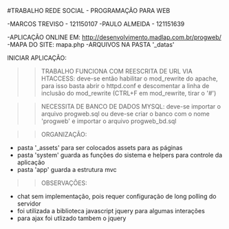 #TRABALHO REDE SOCIAL - PROGRAMAÇÃO PARA WEB

-MARCOS TREVISO - 121150107 
-PAULO ALMEIDA - 121151639

-APLICAÇÃO ONLINE EM: http://desenvolvimento.madlap.com.br/progweb/
-MAPA DO SITE: mapa.php
-ARQUIVOS NA PASTA '_datas'

INICIAR APLICAÇÃO:
>> TRABALHO FUNCIONA COM REESCRITA DE URL VIA HTACCESS:
deve-se então habilitar o mod_rewrite do apache, para isso basta
abrir o httpd.conf e descomentar a linha de inclusão do mod_rewrite (CTRL+F em mod_rewrite, tirar o '#')

>> NECESSITA DE BANCO DE DADOS MYSQL:
deve-se importar o arquivo progweb.sql
ou deve-se criar o banco com o nome 'progweb' e importar o arquivo progweb_bd.sql

>> ORGANIZAÇÃO:
- pasta '_assets' para ser colocados assets para as páginas
- pasta 'system' guarda as funções do sistema e helpers para controle da aplicação
- pasta 'app' guarda a estrutura mvc

>> OBSERVAÇÕES:
- chat sem implementação, pois requer configuração de long polling do servidor
- foi utilizada a biblioteca javascript jquery para algumas interações
- para ajax foi utlizado tambem o jquery
